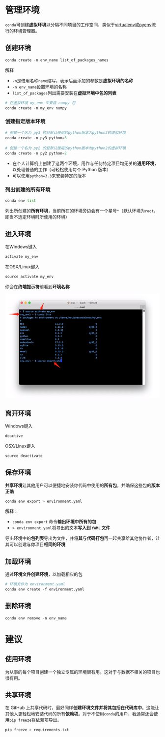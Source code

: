 # 管理环境
`conda`可创建**虚拟环境**以分隔不同项目的工作空间，类似于[virtualenv](https://virtualenv.pypa.io/en/stable/)或[pyenv](https://github.com/yyuu/pyenv)流行的环境管理器。

## 创建环境
```python
conda create -n env_name list_of_packages_names
```
解释
* `-n`是借用名称`name`缩写，表示后面添加的参数是**虚拟环境的名称**
* `-n env_name`设置环境的名称
* `list_of_packages`列出需要安装在**虚拟环境中包的列表**

```python
# 在虚拟环境 my_env 中安装 numpy 包
conda create -n my_env numpy
```

### 创建指定版本环境
```python
# 创建一个名为 py3 的且默认使用的python版本为python3的虚拟环境
conda create -n py3 python=3

# 创建一个名为 py2 的且默认使用的python版本为python2的虚拟环境
conda create -n py2 python=2
```

* 在个人计算机上创建了这两个环境，用作与任何特定项目均无关的**通用环境**，以处理普通的工作（可轻松使用每个 Python 版本）
* 可以使用`python=3.3`来安装特定的版本
### 列出创建的所有环境
```python
conda env list
```
列出所创建的**所有环境**，当前所在的环境旁边会有一个星号`*`（默认环境为`root`，即当不选定环境时所使用的环境）

## 进入环境
 在Windows键入
```python
activate my_env
```

在OSX/Linux键入
```python
source activate my_env
```
你会在**终端提示符**前看到**环境名称**

![activate_deactivate](./images/_activate_d_1539268358_31478.png)

## 离开环境
Windows键入
```python
deactive
```

OSX/Linux键入
```python
source deactivate
```

## 保存环境
**共享环境**让其他用户可以便捷地安装你代码中使用的**所有包**，并确保这些包的**版本正确**

```python
conda env export > environment.yaml
```
解释：
* `conda env export` 命令**输出环境中所有的包**
* `> environment.yaml`将导出的文本**写入到 `YAML` 文件**

导出环境中的**包列表**导出为文件，并将**其与代码打包**再一起共享给其他协作者，让其可以创建与你项目**相同的环境**

## 加载环境
通过**环境文件创建环境**，以加载相应的包

```python
# 环境文件为 environment.yaml
conda env create -f environment.yaml
```



## 删除环境
```python
conda env remove -n env_name
```

# 建议
## 使用环境
为从事的每个项目创建一个独立专属的环境很有用。这对于与数据不相关的项目也很有用。

## 共享环境
在 GitHub 上共享代码时，最好同样**创建环境文件并将其包括在代码库中**。这能让其他人更轻松地安装代码的所有**依赖项**。对于不使用`conda`的用户，我通常还会使用`pip freeze`将依赖项导出。
```python
pip freeze > requirements.txt
```



